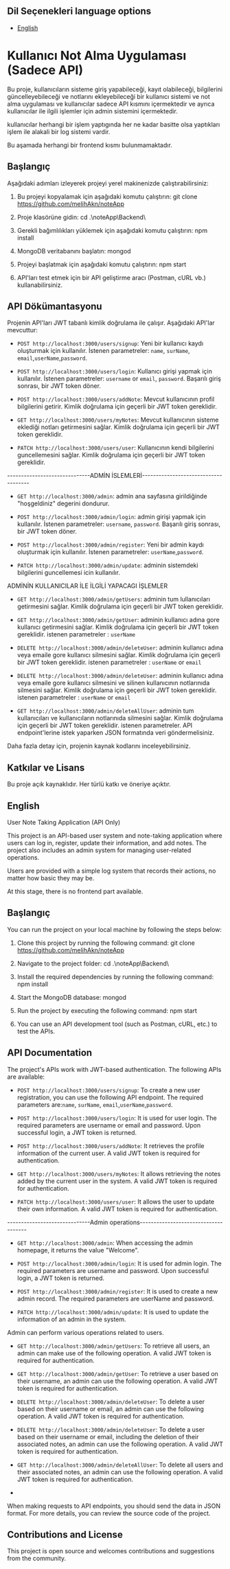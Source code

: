 ## Dil Seçenekleri language options
- [English](#english)
# Kullanıcı Not Alma Uygulaması (Sadece API)

Bu proje, kullanıcıların sisteme giriş yapabileceği, kayıt olabileceği, bilgilerini güncelleyebileceği ve notlarını ekleyebileceği bir kullanıcı sistemi ve not alma uygulaması ve kullanıcılar sadece API kısmını içermektedir ve ayrıca kullanıcılar ile ilgili işlemler için admin sistemini içermektedir.

kullanıcılar herhangi bir işlem yaptıgında her ne kadar basitte olsa yaptıkları işlem ile alakali bir log sistemi vardir.

Bu aşamada herhangi bir frontend kısmı bulunmamaktadır.

## Başlangıç

Aşağıdaki adımları izleyerek projeyi yerel makinenizde çalıştırabilirsiniz:

1. Bu projeyi kopyalamak için aşağıdaki komutu çalıştırın:
git clone https://github.com/melihAkn/noteApp

2. Proje klasörüne gidin:
cd .\noteApp\Backend\

3. Gerekli bağımlılıkları yüklemek için aşağıdaki komutu çalıştırın:
npm install

4. MongoDB veritabanını başlatın:
mongod

5. Projeyi başlatmak için aşağıdaki komutu çalıştırın:
npm start

6. API'ları test etmek için bir API geliştirme aracı (Postman, cURL vb.) kullanabilirsiniz.

## API Dökümantasyonu

Projenin API'ları JWT tabanlı kimlik doğrulama ile çalışır. Aşağıdaki API'lar mevcuttur:

- `POST http://localhost:3000/users/signup`: Yeni bir kullanıcı kaydı oluşturmak için kullanılır. İstenen parametreler: `name`, `surName`, `email`,`userName`,`password`.

- `POST http://localhost:3000/users/login`: Kullanıcı girişi yapmak için kullanılır. İstenen parametreler: `username` or `email`, `password`. Başarılı giriş sonrası, bir JWT token döner.

- `POST http://localhost:3000/users/addNote`: Mevcut kullanıcının profil bilgilerini getirir. Kimlik doğrulama için geçerli bir JWT token gereklidir.

- `GET http://localhost:3000/users/myNotes`: Mevcut kullanıcının sisteme eklediği notları getirmesini sağlar. Kimlik doğrulama için geçerli bir JWT token gereklidir.

- `PATCH http://localhost:3000/users/user`: Kullanıcının kendi bilgilerini guncellemesini sağlar. Kimlik doğrulama için geçerli bir JWT token gereklidir. 

------------------------------ADMİN İSLEMLERİ-------------------------------------
- `GET http://localhost:3000/admin`: admin ana sayfasına girildiğinde "hoşgeldiniz" degerini dondurur.

- `POST http://localhost:3000/admin/login`: admin girişi yapmak için kullanılır. İstenen parametreler: `username`, `password`. Başarılı giriş sonrası, bir JWT token döner.

- `POST http://localhost:3000/admin/register`: Yeni bir admin kaydı oluşturmak için kullanılır. İstenen parametreler: `userName`,`password`.

- `PATCH http://localhost:3000/admin/update`: adminin sistemdeki bilgilerini guncellemesi icin kullanılır.

ADMİNİN KULLANICILAR İLE İLGİLİ YAPACAGI İŞLEMLER
- `GET http://localhost:3000/admin/getUsers`: adminin  tum lullanıcıları
getirmesini sağlar. Kimlik doğrulama için geçerli bir JWT token gereklidir.


- `GET http://localhost:3000/admin/getUser`: adminin  kullanıcı adına gore kullanıcı getirmesini sağlar. Kimlik doğrulama için geçerli bir JWT token gereklidir. istenen parametreler : `userName`

- `DELETE http://localhost:3000/admin/deleteUser`: adminin  kullanıcı adına veya emaile gore kullanıcı silmesini sağlar. Kimlik doğrulama için geçerli bir JWT token gereklidir. istenen parametreler : `userName` or `email`

- `DELETE http://localhost:3000/admin/deleteUser`: adminin  kullanıcı adına veya emaile gore kullanıcı silmesini ve silinen kullanıcının notlarınıda silmesini sağlar. Kimlik doğrulama için geçerli bir JWT token gereklidir. istenen parametreler : `userName` or `email`

- `GET http://localhost:3000/admin/deleteAllUser`: adminin tum kullanıcıları ve kullanıcıların notlarınıda silmesini sağlar. Kimlik doğrulama için geçerli bir JWT token gereklidir. istenen parametreler.
API endpoint'lerine istek yaparken JSON formatında veri göndermelisiniz.

Daha fazla detay için, projenin kaynak kodlarını inceleyebilirsiniz.

## Katkılar ve Lisans
Bu proje açık kaynaklıdır. Her türlü katkı ve öneriye açıktır.

## English
User Note Taking Application (API Only)

This project is an API-based user system and note-taking application where users can log in, register, update their information, and add notes. The project also includes an admin system for managing user-related operations.

Users are provided with a simple log system that records their actions, no matter how basic they may be.

At this stage, there is no frontend part available.
## Başlangıç

You can run the project on your local machine by following the steps below:

1. Clone this project by running the following command:
git clone https://github.com/melihAkn/noteApp

2. Navigate to the project folder:
cd .\noteApp\Backend\

3. Install the required dependencies by running the following command:
npm install

4. Start the MongoDB database:
mongod

5. Run the project by executing the following command:
npm start

6. You can use an API development tool (such as Postman, cURL, etc.) to test the APIs.

## API Documentation

The project's APIs work with JWT-based authentication. The following APIs are available:

- `POST http://localhost:3000/users/signup`: To create a new user registration, you can use the following API endpoint. The required parameters are:`name`, `surName`, `email`,`userName`,`password`.

- `POST http://localhost:3000/users/login`: It is used for user login. The required parameters are username or email and password. Upon successful login, a JWT token is returned.

- `POST http://localhost:3000/users/addNote`: It retrieves the profile information of the current user. A valid JWT token is required for authentication.

- `GET http://localhost:3000/users/myNotes`: It allows retrieving the notes added by the current user in the system. A valid JWT token is required for authentication.

- `PATCH http://localhost:3000/users/user`: It allows the user to update their own information. A valid JWT token is required for authentication.

------------------------------Admin operations-------------------------------------
- `GET http://localhost:3000/admin`: When accessing the admin homepage, it returns the value "Welcome".

- `POST http://localhost:3000/admin/login`: It is used for admin login. The required parameters are username and password. Upon successful login, a JWT token is returned.

- `POST http://localhost:3000/admin/register`: It is used to create a new admin record. The required parameters are userName and password.

- `PATCH http://localhost:3000/admin/update`: It is used to update the information of an admin in the system.

Admin can perform various operations related to users.

- `GET http://localhost:3000/admin/getUsers`: To retrieve all users, an admin can make use of the following operation. A valid JWT token is required for authentication.

- `GET http://localhost:3000/admin/getUser`: To retrieve a user based on their username, an admin can use the following operation. A valid JWT token is required for authentication.

- `DELETE http://localhost:3000/admin/deleteUser`: To delete a user based on their username or email, an admin can use the following operation. A valid JWT token is required for authentication.

- `DELETE http://localhost:3000/admin/deleteUser`: To delete a user based on their username or email, including the deletion of their associated notes, an admin can use the following operation. A valid JWT token is required for authentication.

- `GET http://localhost:3000/admin/deleteAllUser`: To delete all users and their associated notes, an admin can use the following operation. A valid JWT token is required for authentication.
- 
When making requests to API endpoints, you should send the data in JSON format.
For more details, you can review the source code of the project.
## Contributions and License
This project is open source and welcomes contributions and suggestions from the community.






